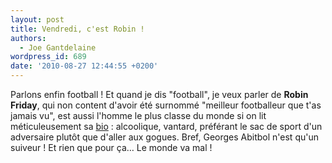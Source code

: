 ```yaml
---
layout: post
title: Vendredi, c'est Robin !
authors:
  - Joe Gantdelaine
wordpress_id: 689
date: '2010-08-27 12:44:55 +0200'
---
```

Parlons enfin football ! Et quand je dis "football", je veux parler de __Robin Friday__, qui non content d'avoir été surnommé "meilleur footballeur que t'as jamais vu", est aussi l'homme le plus classe du monde si on lit méticuleusement sa [bio](http://en.wikipedia.org/wiki/Robin_Friday) : alcoolique, vantard, préférant le sac de sport d'un adversaire plutôt que d'aller aux gogues. Bref, Georges Abitbol n'est qu'un suiveur ! Et rien que pour ça… Le monde va mal !

